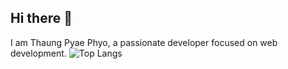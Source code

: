 ## Hi there 👋


I am Thaung Pyae Phyo, a passionate developer focused on web development.
![Top Langs](https://github-readme-stats.vercel.app/api/top-langs/?username=thaungpyaephyo&layout=compact)
